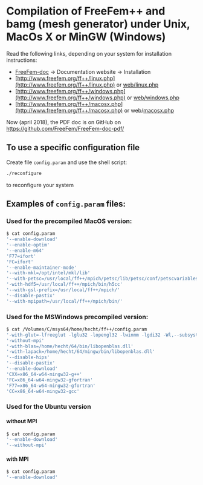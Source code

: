 <!----------------------------------------------------------------------------------->
<!--- This file is part of FreeFEM.                                               --->
<!--- Laboratoire Jacques-Louis Lions                                             --->
<!--- Sorbonne Université, UMR 7598, Paris, F-75005 France                        --->
<!---                                                                             --->
<!--- Foobar is free software: you can redistribute it and/or modify              --->
<!--- it under the terms of the GNU Lesser General Public License as published by --->
<!--- the Free Software Foundation, either version 3 of the License, or           --->
<!--- (at your option) any later version.                                         --->
<!---                                                                             --->
<!--- Foobar is distributed in the hope that it will be useful,                   --->
<!--- but WITHOUT ANY WARRANTY; without even the implied warranty of              --->
<!--- MERCHANTABILITY or FITNESS FOR A PARTICULAR PURPOSE.  See the               --->
<!--- GNU Lesser General Public License for more details.                         --->
<!---                                                                             --->
<!--- You should have received a copy of the GNU Lesser General Public License    --->
<!--- along with Foobar.  If not, see <http://www.gnu.org/licenses/>.             --->
<!----------------------------------------------------------------------------------->

# Compilation of FreeFem++ and bamg (mesh generator) under Unix, MacOs X or MinGW (Windows)

Read the following links, depending on your system for installation instructions:

* [FreeFem-doc](https://github.com/FreeFem/FreeFem-doc) -> Documentation website -> Installation
* [http://www.freefem.org/ff++/linux.php](http://www.freefem.org/ff++/linux.php) or [web/linux.php ](https://github.com/FreeFem/FreeFem-sources/blob/master/web/linux.php)
* [http://www.freefem.org/ff++/windows.php](http://www.freefem.org/ff++/windows.php) or [web/windows.php](https://github.com/FreeFem/FreeFem-sources/blob/master/web/windows.php)
* [http://www.freefem.org/ff++/macosx.php](http://www.freefem.org/ff++/macosx.php) or web/[macosx.php](https://github.com/FreeFem/FreeFem-sources/blob/master/web/linux.php)

Now (april 2018), the PDF doc is on GitHub on https://github.com/FreeFem/FreeFem-doc-pdf/

## To use a specific configuration file

Create file `config.param` and use the shell script:
```bash
./reconfigure
```
to reconfigure your system

## Examples of `config.param` files:

### Used for the precompiled MacOS version:
```bash
$ cat config.param
'--enable-download'
'--enable-optim'
'--enable-m64'
'F77=ifort'
'FC=ifort'
'--enable-maintainer-mode'
'--with-mkl=/opt/intel/mkl/lib'
'--with-petsc=/usr/local/ff++/mpich/petsc/lib/petsc/conf/petscvariables'
'-with-hdf5=/usr/local/ff++/mpich/bin/h5cc'
'--with-gsl-prefix=/usr/local/ff++/mpich/'
'--disable-pastix'
'--with-mpipath=/usr/local/ff++/mpich/bin/'
```

### Used for the MSWindows precompiled version:
```bash
$ cat /Volumes/C/msys64/home/hecht/ff++/config.param
'-with-glut=-lfreeglut -lglu32 -lopengl32 -lwinmm -lgdi32 -Wl,--subsystem,windows'
'-without-mpi'
'-with-blas=/home/hecht/64/bin/libopenblas.dll'
'-with-lapack=/home/hecht/64/mingw/bin/libopenblas.dll'
'--disable-hips'
'--disable-pastix'
'--enable-download'
'CXX=x86_64-w64-mingw32-g++'
'FC=x86_64-w64-mingw32-gfortran'
'F77=x86_64-w64-mingw32-gfortran'
'CC=x86_64-w64-mingw32-gcc'
```

### Used for the Ubuntu version

#### without MPI
```bash
$ cat config.param
'--enable-download'
'--without-mpi'
```

#### with MPI
```bash
$ cat config.param
'--enable-download'
```
